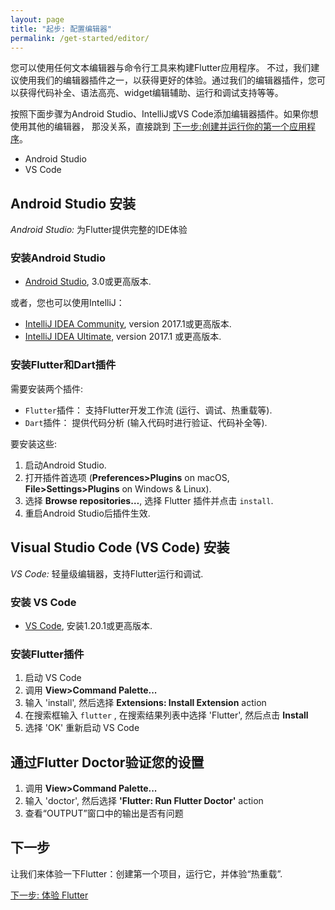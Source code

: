```yaml
---
layout: page
title: "起步: 配置编辑器"
permalink: /get-started/editor/
---
```



您可以使用任何文本编辑器与命令行工具来构建Flutter应用程序。
不过，我们建议使用我们的编辑器插件之一，以获得更好的体验。通过我们的编辑器插件，您可以获得代码补全、语法高亮、widget编辑辅助、运行和调试支持等等。


按照下面步骤为Android Studio、IntelliJ或VS Code添加编辑器插件。如果你想使用其他的编辑器，
那没关系，直接跳到 [下一步:创建并运行你的第一个应用程序](/get-started/test-drive/)。

<ul class="tabs__top-bar">
    <li class="tab-link current" data-tab="tab-install-androidsstudio">Android Studio</li>
    <li class="tab-link" data-tab="tab-install-vscode">VS Code</li>
</ul>

<div id="tab-install-androidsstudio" class="tabs__content current" markdown="1">

## Android Studio 安装

*Android Studio:* 为Flutter提供完整的IDE体验

### 安装Android Studio

   * [Android Studio](https://developer.android.com/studio/index.html), 3.0或更高版本.

或者，您也可以使用IntelliJ：

   * [IntelliJ IDEA Community](https://www.jetbrains.com/idea/download/), version 2017.1或更高版本.
   * [IntelliJ IDEA Ultimate](https://www.jetbrains.com/idea/download/), version 2017.1 或更高版本.

### 安装Flutter和Dart插件

需要安装两个插件:

   * `Flutter`插件： 支持Flutter开发工作流 (运行、调试、热重载等).
   * `Dart`插件： 提供代码分析 (输入代码时进行验证、代码补全等).

要安装这些:

   1. 启动Android Studio.
   1. 打开插件首选项 (**Preferences>Plugins** on macOS,
      **File>Settings>Plugins** on Windows & Linux).
   1. 选择 **Browse repositories…**,  选择 Flutter 插件并点击 `install`.
   1. 重启Android Studio后插件生效.

</div>

<div id="tab-install-vscode" class="tabs__content" markdown="1">

## Visual Studio Code (VS Code) 安装

*VS Code:* 轻量级编辑器，支持Flutter运行和调试.

### 安装 VS Code

  * [VS Code](https://code.visualstudio.com/), 安装1.20.1或更高版本.

### 安装Flutter插件

  1. 启动 VS Code
  1. 调用 **View>Command Palette...**
  1. 输入 'install', 然后选择 **Extensions: Install Extension** action
  1. 在搜索框输入 `flutter` , 在搜索结果列表中选择 'Flutter', 然后点击 **Install**
  1. 选择 'OK' 重新启动 VS Code

## 通过Flutter Doctor验证您的设置

  1. 调用 **View>Command Palette...**
  1. 输入 'doctor', 然后选择 **'Flutter: Run Flutter Doctor'** action
  1. 查看“OUTPUT”窗口中的输出是否有问题

</div>

## 下一步

让我们来体验一下Flutter：创建第一个项目，运行它，并体验“热重载”.

[下一步: 体验 Flutter](/get-started/test-drive/)
